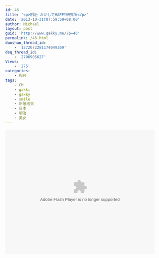 ```yaml
---
id: 46
title: '<p>明治 おかしでHAPPY研究所</p>'
date: '2013-10-31T07:59:59+08:00'
author: Michael
layout: post
guid: 'http://www.gakky.me/?p=46'
permalink: /46.html
duoshuo_thread_id:
    - '1272072281174049269'
dsq_thread_id:
    - '2706905627'
Views:
    - '275'
categories:
    - 视频
tags:
    - CM
    - gakki
    - gakky
    - smile
    - 新垣结衣
    - 日本
    - 明治
    - 美女
---
```


<object height="394" width="473"><param name="allowscriptaccess" value="sameDomain"></param><param name="wmode" value="transparent"></param><param name="movie" value="http://www.tudou.com/v/179380501/v.swf"></param><param name="allowfullscreen" value="true"></param><embed allowfullscreen="true" allowscriptaccess="sameDomain" height="394" src="http://www.tudou.com/v/179380501/v.swf" type="application/x-shockwave-flash" width="473" wmode="transparent"></embed></object>